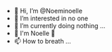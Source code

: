- 👋 Hi, I’m @Noeminoelle
- 👀 I’m interested in no one
- 🌱 I’m currently doing nothing ...
- 💩 I'm Noelle 💩
- 📫 How to breath ...

<!---
Noeminoelle/Noeminoelle is a beautiful ✨ poop ✨
